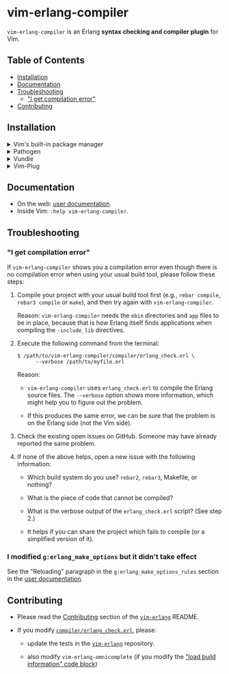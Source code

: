 # vim-erlang-compiler

`vim-erlang-compiler` is an Erlang **syntax checking and compiler plugin** for
Vim.

## Table of Contents

* [Installation](#installation)
* [Documentation](#documentation)
* [Troubleshooting](#troubleshooting)
    * ["I get compilation error"](#i-get-compilation-error)
* [Contributing](#contributing)

## Installation

<details>
<summary>Vim's built-in package manager</summary>

This is the recommended installation method if you use at least Vim 8 and you
don't use another package manager.

Information about Vim's built-in package manager: [`:help packages`].

Installation steps:

1.  Clone this repository (you can replace `foo` with the directory name of your
    choice):

    ```sh
    $ git clone https://github.com/vim-erlang/vim-erlang-compiler.git \
          ~/.vim/pack/foo/start/vim-erlang-compiler
    ```

2.  Restart Vim.

3.  Generate help page (replace `foo` with the same directory name as above):

    ```
    :helptags ~/.vim/pack/foo/start/vim-erlang-compiler/doc
    ```
</details>

<details>
<summary>Pathogen</summary>

Information about Pathogen: [Pathogen repository].

Installation steps:

1.  Clone this repository:

    ```
    $ git clone https://github.com/vim-erlang/vim-erlang-compiler.git \
          ~/.vim/bundle/vim-erlang-compiler
    ```

2.  Restart Vim.

3.  Generate help page:

    ```
    :Helptags
    ```
</details>

<details>
<summary>Vundle</summary>

Information about Vundle: [Vundle repository].

Installation steps:

1.  Add `vim-erlang-compiler` to your plugin list in `.vimrc` by inserting
    the line that starts with `Plugin`:

    ```
    call vundle#begin()
      [...]
      Plugin 'vim-erlang/vim-erlang-compiler'
      [...]
    call vundle#end()
    ```

2.  Restart Vim.

3.  Run `:PluginInstall`.
</details>

<details>
  <summary>Vim-Plug</summary>

Information about Vim-Plug: [vim-plug repository].

Installation steps:

1.  Add `vim-erlang-compiler` to your plugin list in `.vimrc` by inserting the
    line that starts with `Plug`:

    ```
    call plug#begin()
      [...]
      Plug 'vim-erlang/vim-erlang-compiler'
      [...]
    call plug#end()
    ```

2.  Restart Vim.

3.  Run `:PlugInstall`.
</details>

## Documentation

* On the web: [user documentation][doc].
* Inside Vim: `:help vim-erlang-compiler`.

## Troubleshooting

### "I get compilation error"

If `vim-erlang-compiler` shows you a compilation error even though there is no
compilation error when using your usual build tool, please follow these steps:

1.  Compile your project with your usual build tool first (e.g., `rebar
    compile`, `rebar3 compile` or `make`), and then try again with
    `vim-erlang-compiler`.

    Reason: `vim-erlang-compiler` needs the `ebin` directories and `app` files
    to be in place, because that is how Erlang itself finds applications when
    compiling the `-include_lib` directives.

2.  Execute the following command from the terminal:

    ```
    $ /path/to/vim-erlang-compiler/compiler/erlang_check.erl \
          --verbose /path/to/myfile.erl
    ```

    Reason:

    -   `vim-erlang-compiler` uses `erlang_check.erl` to compile the Erlang
        source files. The `--verbose` option shows more information, which might
        help you to figure out the problem.

    -   If this produces the same error, we can be sure that the problem is on
        the Erlang side (not the Vim side).

3.  Check the existing open issues on GitHub. Someone may have already reported
    the same problem.

4.  If none of the above helps, open a new issue with the following information:

    -   Which build system do you use? `rebar2`, `rebar3`, Makefile, or nothing?

    -   What is the piece of code that cannot be compiled?

    -   What is the verbose output of the `erlang_check.erl` script? (See
        step 2.)

    -   It helps if you can share the project which fails to compile (or a
        simplified version of it).

### I modified `g:erlang_make_options` but it didn't take effect

See the "Reloading" paragraph in the `g:erlang_make_options_rules` section in
the [user documentation][doc].

## Contributing

*   Please read the [Contributing][vim-erlang-contributing] section of the
    [`vim-erlang`] README.

*   If you modify [`compiler/erlang_check.erl`], please:

    -   update the tests in the [`vim-erlang`] repository.

    -   also modify `vim-erlang-omnicomplete` (if you modify the
        ["load build information" code block][common-code-block])

<!-- If you modify the list below, please keep the order with `:sort i`. -->

[`:help packages`]: https://vimhelp.org/repeat.txt.html#packages
[`compiler/erlang_check.erl`]: compiler/erlang_check.erl
[`vim-erlang`]: https://github.com/vim-erlang/vim-erlang
[common-code-block]: https://github.com/vim-erlang/vim-erlang-compiler/blob/ac5088087ab43692f0b31c8d006535c00db8a174/compiler/erlang_check.erl#L272-L1107
[doc]: https://github.com/vim-erlang/vim-erlang-compiler/blob/master/doc/vim-erlang-compiler.txt
[Pathogen repository]: https://github.com/tpope/vim-pathogen
[vim-erlang-contributing]: https://github.com/vim-erlang/vim-erlang#contributing
[vim-plug repository]: https://github.com/junegunn/vim-plug
[Vundle repository]: https://github.com/VundleVim/Vundle.vim
